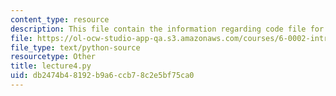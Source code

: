 ```yaml
---
content_type: resource
description: This file contain the information regarding code file for lecture 4.
file: https://ol-ocw-studio-app-qa.s3.amazonaws.com/courses/6-0002-introduction-to-computational-thinking-and-data-science-fall-2016/db2474b48192b9a6ccb78c2e5bf75ca0_lecture4.py
file_type: text/python-source
resourcetype: Other
title: lecture4.py
uid: db2474b4-8192-b9a6-ccb7-8c2e5bf75ca0
---
```

